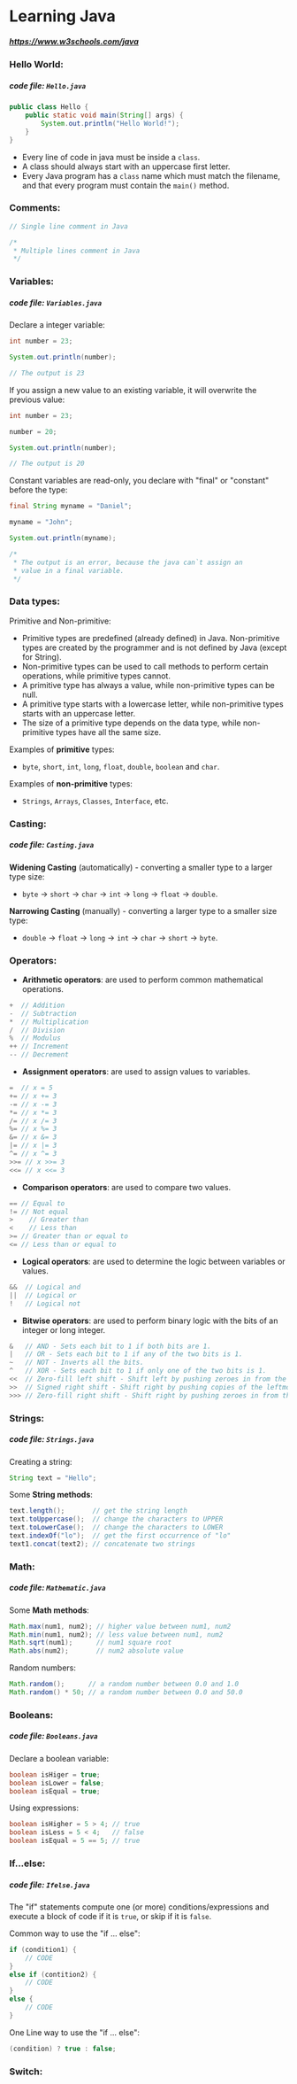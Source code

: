 # Learning Java
##### https://www.w3schools.com/java

### Hello World:
##### code file: `Hello.java`

``` Java
public class Hello {
    public static void main(String[] args) {
        System.out.println("Hello World!");
    }
}
```

- Every line of code in java must be inside a `class`.  
- A class should always start with an uppercase first letter.  
- Every Java program has a `class` name which must match the filename, and that every program must contain the `main()` method.  

### Comments:

``` Java
// Single line comment in Java
```
``` Java
/*
 * Multiple lines comment in Java
 */
```

### Variables:
##### code file: `Variables.java`

Declare a integer variable:

``` Java
int number = 23;

System.out.println(number);

// The output is 23
```

If you assign a new value to an existing variable, it will overwrite the previous value:

``` Java
int number = 23;

number = 20;

System.out.println(number);

// The output is 20
```

Constant variables are read-only, you declare with "final" or "constant" before the type:

``` Java
final String myname = "Daniel";

myname = "John";

System.out.println(myname);

/*
 * The output is an error, because the java can`t assign an
 * value in a final variable. 
 */
```

### Data types:

Primitive and Non-primitive:

- Primitive types are predefined (already defined) in Java. Non-primitive types are created by the programmer and is not defined by Java (except for String).
- Non-primitive types can be used to call methods to perform certain operations, while primitive types cannot.
- A primitive type has always a value, while non-primitive types can be null.
- A primitive type starts with a lowercase letter, while non-primitive types starts with an uppercase letter.
- The size of a primitive type depends on the data type, while non-primitive types have all the same size.

Examples of **primitive** types:
- `byte`, `short`, `int`, `long`, `float`, `double`, `boolean` and `char`.

Examples of **non-primitive** types:
- `Strings`, `Arrays`, `Classes`, `Interface`, etc.

### Casting:
##### code file: `Casting.java`

**Widening Casting** (automatically) - converting a smaller type to a larger type size:
- `byte` -> `short` -> `char` -> `int` -> `long` -> `float` -> `double`.  

**Narrowing Casting** (manually) - converting a larger type to a smaller size type:
- `double` -> `float` -> `long` -> `int` -> `char` -> `short` -> `byte`.  

### Operators:

- **Arithmetic operators**: are used to perform common mathematical operations.
``` Java
+  // Addition
-  // Subtraction
*  // Multiplication
/  // Division
%  // Modulus
++ // Increment
-- // Decrement
```

- **Assignment operators**: are used to assign values to variables.
``` Java
=  // x = 5
+= // x += 3
-= // x -= 3
*= // x *= 3
/= // x /= 3
%= // x %= 3
&= // x &= 3
|= // x |= 3
^= // x ^= 3
>>=	// x >>= 3
<<=	// x <<= 3
```

- **Comparison operators**: are used to compare two values.
``` Java
== // Equal to
!= // Not equal
>    // Greater than
<    // Less than
>= // Greater than or equal to
<= // Less than or equal to
```

- **Logical operators**: are used to determine the logic between variables or values.
``` Java
&&	// Logical and
||	// Logical or
!   // Logical not
```

- **Bitwise operators**: are used to perform binary logic with the bits of an integer or long integer.
``` Java
&   // AND - Sets each bit to 1 if both bits are 1.  
|   // OR - Sets each bit to 1 if any of the two bits is 1.  
~   // NOT - Inverts all the bits.  
^   // XOR - Sets each bit to 1 if only one of the two bits is 1.  
<<  // Zero-fill left shift - Shift left by pushing zeroes in from the right and letting the leftmost bits fall off.  
>>  // Signed right shift - Shift right by pushing copies of the leftmost bit in from the left and letting the rightmost bits fall off.  
>>> // Zero-fill right shift - Shift right by pushing zeroes in from the left and letting the rightmost bits fall off. 
```

### Strings:
##### code file: `Strings.java`

Creating a string:
``` Java
String text = "Hello";
```

Some **String methods**:
``` Java
text.length();       // get the string length
text.toUppercase();  // change the characters to UPPER
text.toLowerCase();  // change the characters to LOWER
text.indexOf("lo");  // get the first occurrence of "lo"
text1.concat(text2); // concatenate two strings
```

### Math:
##### code file: `Mathematic.java`

Some **Math methods**:
``` Java
Math.max(num1, num2); // higher value between num1, num2
Math.min(num1, num2); // less value between num1, num2
Math.sqrt(num1);      // num1 square root
Math.abs(num2);       // num2 absolute value
```

Random numbers:
``` Java
Math.random();      // a random number between 0.0 and 1.0
Math.random() * 50; // a random number between 0.0 and 50.0
```

### Booleans:
##### code file: `Booleans.java`

Declare a boolean variable:
``` Java
boolean isHiger = true;
boolean isLower = false;
boolean isEqual = true;
```

Using expressions:
``` Java
boolean isHigher = 5 > 4; // true
boolean isLess = 5 < 4;   // false
boolean isEqual = 5 == 5; // true
```

### If...else:
##### code file: `Ifelse.java`

The "if" statements compute one (or more) conditions/expressions and execute a block of code if it is `true`, or skip if it is `false`.

Common way to use the "if ... else":
``` Java
if (condition1) {
    // CODE
}
else if (contition2) {
    // CODE
}
else {
    // CODE
}
```

One Line way to use the "if ... else":
``` Java
(condition) ? true : false;
```

### Switch:

